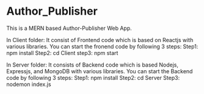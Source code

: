 # Author_Publisher

This is a MERN based Author-Publisher Web App. 

In Client folder: It consist of Frontend code which is based on Reactjs with various libraries.
                  You can start the fronend code by following 3 steps:
                  Step1: npm install
                  Step2: cd Client
                  step3: npm start
                  
In Server folder: It consists of Backend code which is based Nodejs, Expressjs, and MongoDB with various libraries.
                  You can start the Backend code by following 3 steps:
                  Step1: npm install
                  Step2: cd Server
                  Step3: nodemon index.js
                  
